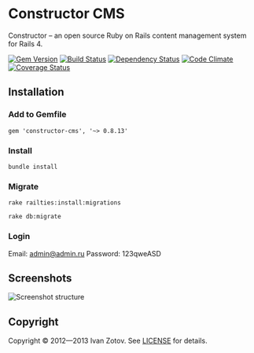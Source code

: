 # Constructor CMS

Constructor – an open source Ruby on Rails content management system for Rails 4.

[![Gem Version](https://badge.fury.io/rb/constructor-cms.png)](https://rubygems.org/gems/constructor-cms)
[![Build Status](https://travis-ci.org/ivanzotov/constructor.png?branch=master)](https://travis-ci.org/ivanzotov/constructor)
[![Dependency Status](https://gemnasium.com/ivanzotov/constructor.png)](https://gemnasium.com/ivanzotov/constructor)
[![Code Climate](https://codeclimate.com/github/ivanzotov/constructor.png)](https://codeclimate.com/github/ivanzotov/constructor)
[![Coverage Status](https://coveralls.io/repos/ivanzotov/constructor/badge.png)](https://coveralls.io/r/ivanzotov/constructor)

## Installation

### Add to Gemfile

    gem 'constructor-cms', '~> 0.8.13'

### Install

    bundle install

### Migrate
    
    rake railties:install:migrations
    
    rake db:migrate

### Login
Email: admin@admin.ru
Password: 123qweASD


## Screenshots
![Screenshot structure](https://s3-eu-west-1.amazonaws.com/constructorcms/screenshot_structure_0.5.3.png)

## Copyright
  Copyright © 2012—2013 Ivan Zotov. See [LICENSE][] for details.
  
  [license]: LICENSE.md


